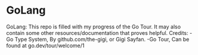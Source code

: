 # GoLang
GoLang: This repo is filled with my progress of the Go Tour. It may also contain some other resources/documentation that proves helpful. 
Credits: -Go Type System, By github.com/the-gigi, or Gigi Sayfan. 
         -Go Tour, Can be found at go.dev/tour/welcome/1
